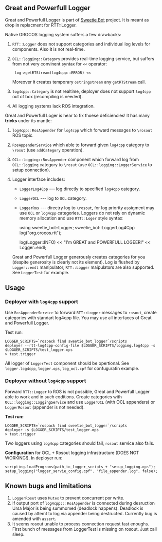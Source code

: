 Great and Powerfull Logger
--------------------------

Great and Powerfull Logger is part of [Sweetie Bot](http://sweetiebot.net) project. 
It is meant as drop in replacment for RTT::Logger.

Native OROCOS logging system suffers a few drawbacks:

1. `RTT::Logger` does not support categories and individual log levels for components. Also it is not real-time.
2. `OCL::logging::Category` provides real-time logging service, but suffers from not very convinent 
    syntax for `<<` operator:
    
        log->getRTStream(log4cpp::ERROR) << 
    
    Moreover it creates temporary `ostringstream` any `getRTStream` call.
3. `log4cpp::Category` is not realtime, deployer does not support `log4cpp` out of box (recompiling is needed).
4. All logging systems lack ROS integration.

Great and Powerfull Loger is hear to fix thoese deficiencies! It has many **tricks** under its mantle:

1. `log4cpp::RosAppender` for `log4cpp` which forward messages to `\rosout` ROS topic. 
2. `RosAppenderService` which able to forward given `log4cpp` category to `\rosut` (use `addCategory` operation).
3. `OCL::logging::RosAppender` component which forward log from `OCL::logging` category to `\rosut` (use `OCL::logging::LoggerService` to setup connection).
4. Logger interface includes:
     * `LoggerLog4Cpp` --- log directly to specified `log4cpp` category.
     * `LoggerOCL` --- log to `OCL` category.
     * `LoggerRos` --- directry log to `\rosout`, for log priority assigment may use `OCL` or `log4cpp` categories.
   Loggers do not rely on dynamic memory allocation and use `RTT::Loger` style syntax:
 
       using sweetie_bot::Logger;
       sweetie_bot::LoggerLog4Cpp log("org.orocos.rtt");

       log(Logger::INFO) << "I'm GREAT and POWERFULL LOGEER!" << Logger::endl;

   Great and Powerfull Logger generously creates categories for you (despite generosity is clearly not its element).
   Log is flushed by `Logger::endl` manipulator, `RTT::Logger` maipulators are also supported. See `LoggerTest` for example.

Usage
-----

### Deployer with `log4cpp` support

Use `RosAppenderService` to forward `RTT::Logger` messages to `rosout`, create categories with standart log4cpp file.
You may use all interfaces of Great and Powerfull Logger.

Test run:

	LOGGER_SCRIPTS=`rospack find sweetie_bot_logger`/scripts
    deployer --rtt-log4cpp-config-file $LOGGER_SCRIPTS/logging.log4cpp -s $LOGGER_SCRIPTS/test_logger.ops
	> test.trigger

All logger of `LoggerTest` component should be opertional. See `logger.log4cpp`, `logger.ops`, `log_ocl.cpf` for confuguratin example.


### Deployer without `log4cpp` support

Forward `RTT::Logger` to ROS is not possible, Great and Powerfull Logger able to work and in such coditions.
Create categories with `OCL::logging::LoggingService` and use `LoggerOCL` (with OCL appenders) or `LoggerRosout` (appender is not needed).

**Test run:**

	LOGGER_SCRIPTS=`rospack find sweetie_bot_logger`/scripts
    deployer -s $LOGGER_SCRIPTS/test_logger.ops
	> test.trigger


Two loggers using `log4cpp` categories should fail, `rosout` service also fails.

**Configuration** for OCL + Rosout logging infrastructure (DOES NOT WORKING!). 
In deployer run:

    scripting.loadPrograms(path_to_logger_scripts + "setup_logging.ops");
    setup_logging("logger_servie_config.cpf", "file_appender.log", false);


Known bugs and limitations
--------------------------

1. `LoggerRosut` uses `Mutex` to prevent concurrent por write.
2. If output port of `log4cpp:::RosAppender` is connected during desruction Ursa Major is being summomed (deadlock happens). 
Deadlock is caused by attemt to log via appender being destructed. Currently bug is amended with `assert`.
3. It seems rosout unable to process connection request fast enoughs. First bunch of messages from LoggerTest is missing on rosout. Just call sleep.



